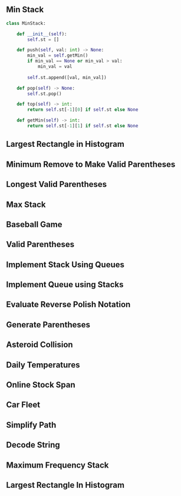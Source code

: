 ## Min Stack
```python
class MinStack:

    def __init__(self):
        self.st = []

    def push(self, val: int) -> None:
        min_val = self.getMin()
        if min_val == None or min_val > val:
            min_val = val
        
        self.st.append([val, min_val])

    def pop(self) -> None:
        self.st.pop()

    def top(self) -> int:
        return self.st[-1][0] if self.st else None

    def getMin(self) -> int:
        return self.st[-1][1] if self.st else None
```
## Largest Rectangle in Histogram
## Minimum Remove to Make Valid Parentheses
## Longest Valid Parentheses
## Max Stack
## Baseball Game   	
## Valid Parentheses   	
## Implement Stack Using Queues   	
## Implement Queue using Stacks   	  	
## Evaluate Reverse Polish Notation   	
## Generate Parentheses   	
## Asteroid Collision   	
## Daily Temperatures   	
## Online Stock Span   	
## Car Fleet   	
## Simplify Path   	
## Decode String   	
## Maximum Frequency Stack   	
## Largest Rectangle In Histogram
